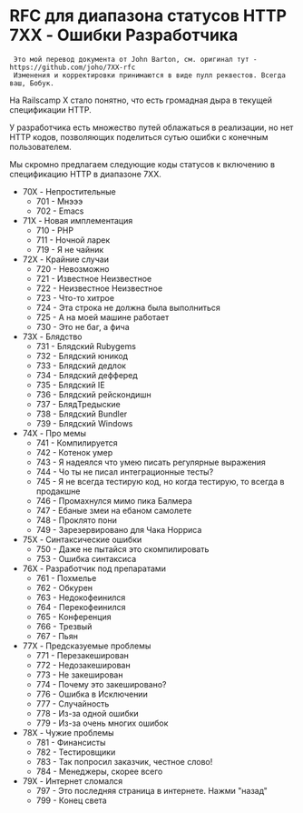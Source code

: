 # RFC для диапазона статусов HTTP 7XX - Ошибки Разработчика

     Это мой перевод документа от John Barton, см. оригинал тут - https://github.com/joho/7XX-rfc
     Изменения и корректировки принимаются в виде пулл реквестов. Всегда ваш, Бобук.

На Railscamp X стало понятно, что есть громадная дыра в текущей спецификации HTTP.

У разработчика есть множество путей облажаться в реализации, но нет HTTP кодов, позволяющих поделиться сутью ошибки с конечным пользователем.

Мы скромно предлагаем следующие коды статусов к включению в спецификацию HTTP в диапазоне 7XX.

  * 70X - Непростительные
    - 701 - Мнэээ
    - 702 - Emacs
  * 71X - Новая имплементация
    - 710 - PHP
    - 711 - Ночной ларек
    - 719 - Я не чайник
  * 72X - Крайние случаи
    - 720 - Невозможно
    - 721 - Известное Неизвестное
    - 722 - Неизвестное Неизвестное
    - 723 - Что-то хитрое
    - 724 - Эта строка не должна была выполниться
    - 725 - А на моей машине работает
    - 730 - Это не баг, а фича
  * 73X - Блядство
    - 731 - Блядский Rubygems
    - 732 - Блядский юникод
    - 733 - Блядский дедлок
    - 734 - Блядский дефферед
    - 735 - Блядский IE
    - 736 - Блядский рейскондишн
    - 737 - БлядТредыские
    - 738 - Блядский Bundler
    - 739 - Блядский Windows
  * 74X - Про мемы
    - 741 - Компилируется
    - 742 - Котенок умер
    - 743 - Я надеялся что умею писать регулярные выражения
    - 744 - Чо ты не писал интеграционные тесты?
    - 745 - Я не всегда тестирую код, но когда тестирую, то всегда в продакшне
    - 746 - Промахнулся мимо пика Балмера
    - 747 - Ебаные змеи на ебаном самолете
    - 748 - Проклято пони
    - 749 - Зарезервировано для Чака Норриса
  * 75X - Синтаксические ошибки
    - 750 - Даже не пытайся это скомпилировать
    - 753 - Ошибка синтаксиса
  * 76X - Разработчик под препаратами
    - 761 - Похмелье
    - 762 - Обкурен
    - 763 - Недокофеинился
    - 764 - Перекофеинился
    - 765 - Конференция
    - 766 - Трезвый
    - 767 - Пьян
  * 77X - Предсказуемые проблемы
    - 771 - Перезакеширован
    - 772 - Недозакеширован
    - 773 - Не закеширован
    - 774 - Почему это закешировано?
    - 776 - Ошибка в Исключении
    - 777 - Случайность
    - 778 - Из-за одной ошибки
    - 779 - Из-за очень многих ошибок
  * 78X - Чужие проблемы
    - 781 - Финансисты
    - 782 - Тестировщики
    - 783 - Так попросил заказчик, честное слово!
    - 784 - Менеджеры, скорее всего
  * 79X - Интернет сломался
    - 797 - Это последняя страница в интернете. Нажми "назад"
    - 799 - Конец света

